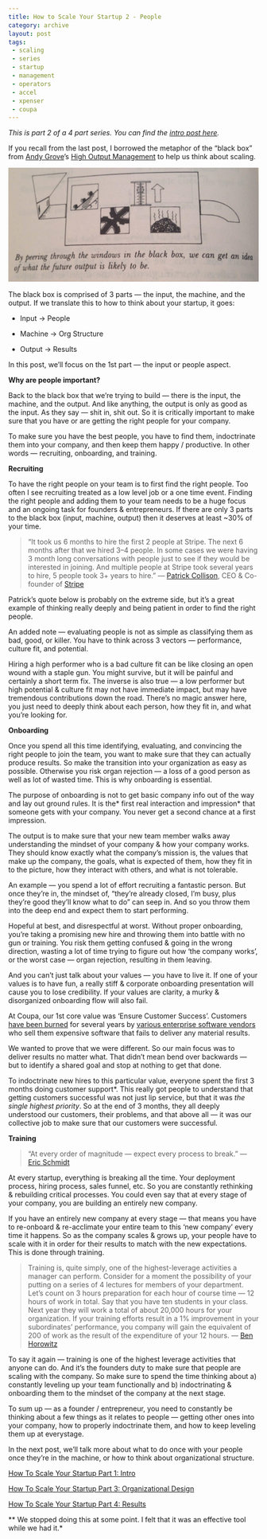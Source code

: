 ```yaml
---
title: How to Scale Your Startup 2 - People
category: archive
layout: post
tags: 
 - scaling
 - series
 - startup
 - management
 - operators
 - accel
 - xpenser
 - coupa
---
```


*This is part 2 of a 4 part series. You can find the [intro post here](/2016/08/30/scaling-startup-intro/).*

If you recall from the last post, I borrowed the metaphor of the “black box” from [Andy Grove](https://en.wikipedia.org/wiki/Andrew_Grove)’s [High Output Management](https://www.amazon.com/High-Output-Management-Andrew-Grove/dp/0679762884) to help us think about scaling.

![homblackbox](/images/homblackbox.png)

The black box is comprised of 3 parts — the input, the machine, and the output. If we translate this to how to think about your startup, it goes:

* Input → People

* Machine → Org Structure

* Output → Results

In this post, we’ll focus on the 1st part — the input or people aspect.

**Why are people important?**

Back to the black box that we’re trying to build — there is the input, the machine, and the output. And like anything, the output is only as good as the input. As they say — shit in, shit out. So it is critically important to make sure that you have or are getting the right people for your company.

To make sure you have the best people, you have to find them, indoctrinate them into your company, and then keep them happy / productive. In other words — recruiting, onboarding, and training.

**Recruiting**

To have the right people on your team is to first find the right people. Too often I see recruiting treated as a low level job or a one time event. Finding the right people and adding them to your team needs to be a huge focus and an ongoing task for founders & entrepreneurs. If there are only 3 parts to the black box (input, machine, output) then it deserves at least ~30% of your time.
> “It took us 6 months to hire the first 2 people at Stripe. The next 6 months after that we hired 3–4 people.
> In some cases we were having 3 month long conversations with people just to see if they would be interested in joining. And multiple people at Stripe took several years to hire, 5 people took 3+ years to hire.”
> — [Patrick Collison](https://twitter.com/patrickc), CEO & Co-founder of [Stripe](https://stripe.com/)

Patrick’s quote below is probably on the extreme side, but it’s a great example of thinking really deeply and being patient in order to find the right people.

An added note — evaluating people is not as simple as classifying them as bad, good, or killer. You have to think across 3 vectors — performance, culture fit, and potential.

Hiring a high performer who is a bad culture fit can be like closing an open wound with a staple gun. You might survive, but it will be painful and certainly a short term fix. The inverse is also true — a low performer but high potential & culture fit may not have immediate impact, but may have tremendous contributions down the road. There’s no magic answer here, you just need to deeply think about each person, how they fit in, and what you’re looking for.

**Onboarding**

Once you spend all this time identifying, evaluating, and convincing the right people to join the team, you want to make sure that they can actually produce results. So make the transition into your organization as easy as possible. Otherwise you risk organ rejection — a loss of a good person as well as lot of wasted time. This is why onboarding is essential.

The purpose of onboarding is not to get basic company info out of the way and lay out ground rules. It is the* first real interaction and impression* that someone gets with your company. You never get a second chance at a first impression.

The output is to make sure that your new team member walks away understanding the mindset of your company & how your company works. They should know exactly what the company’s mission is, the values that make up the company, the goals, what is expected of them, how they fit in to the picture, how they interact with others, and what is not tolerable.

An example — you spend a lot of effort recruiting a fantastic person. But once they’re in, the mindset of, “they’re already closed, I’m busy, plus they’re good they’ll know what to do” can seep in. And so you throw them into the deep end and expect them to start performing.

Hopeful at best, and disrespectful at worst. Without proper onboarding, you’re taking a promising new hire and throwing them into battle with no gun or training. You risk them getting confused & going in the wrong direction, wasting a lot of time trying to figure out how ‘the company works’, or the worst case — organ rejection, resulting in them leaving.

And you can’t just talk about your values — you have to live it. If one of your values is to have fun, a really stiff & corporate onboarding presentation will cause you to lose credibility. If your values are clarity, a murky & disorganized onboarding flow will also fail.

At Coupa, our 1st core value was ‘Ensure Customer Success’. Customers [have been burned](http://www.computerworld.com/article/2511633/it-careers/biggest-erp-failures-of-2010.html) for several years by [various enterprise software vendors](http://www.cio.com/article/2429865/enterprise-resource-planning/10-famous-erp-disasters--dustups-and-disappointments.html) who sell them expensive software that fails to deliver any material results.

We wanted to prove that we were different. So our main focus was to deliver results no matter what. That didn’t mean bend over backwards — but to identify a shared goal and stop at nothing to get that done.

To indoctrinate new hires to this particular value, everyone spent the first 3 months doing customer support*. This really got people to understand that getting customers successful was not just lip service, but that it was *the single highest priority*. So at the end of 3 months, they all deeply understood our customers, their problems, and that above all — it was our collective job to make sure that our customers were successful.

**Training**
> “At every order of magnitude — expect every process to break.” — [Eric Schmidt](https://medium.com/cs183c-blitzscaling-class-collection/scaling-google-and-yahoo-with-marissa-mayer-class-17-notes-of-stanford-university-s-cs183c-c788ef1d4ddc#.9ya2v53g1)

At every startup, everything is breaking all the time. Your deployment process, hiring process, sales funnel, etc. So you are constantly rethinking & rebuilding critical processes. You could even say that at every stage of your company, you are building an entirely new company.

If you have an entirely new company at every stage — that means you have to re-onboard & re-acclimate your entire team to this ‘new company’ every time it happens. So as the company scales & grows up, your people have to scale with it in order for their results to match with the new expectations. This is done through training.
> Training is, quite simply, one of the highest-leverage activities a manager can perform.
> Consider for a moment the possibility of your putting on a series of 4 lectures for members of your department. Let’s count on 3 hours preparation for each hour of course time — 12 hours of work in total.
> Say that you have ten students in your class. Next year they will work a total of about 20,000 hours for your organization. If your training efforts result in a 1% improvement in your subordinates’ performance, you company will gain the equivalent of 200 of work as the result of the expenditure of your 12 hours.
> — [Ben Horowitz](https://twitter.com/bhorowitz)

To say it again — training is one of the highest leverage activities that anyone can do. And it’s the founders duty to make sure that people are scaling with the company. So make sure to spend the time thinking about a) constantly leveling up your team functionally and b) indoctrinating & onboarding them to the mindset of the company at the next stage.

To sum up — as a founder / entrepreneur, you need to constantly be thinking about a few things as it relates to people — getting other ones into your company, how to properly indoctrinate them, and how to keep leveling them up at everystage.

In the next post, we’ll talk more about what to do once with your people once they’re in the machine, or how to think about organizational structure.

[How To Scale Your Startup Part 1: Intro](/2016/08/30/scaling-startup-intro/)

[How To Scale Your Startup Part 3: Organizational Design](/2016/11/02/scaling-startup-3-org-structure/)

[How To Scale Your Startup Part 4: Results](/2016/11/22/scaling-startup-4-results/)

** We stopped doing this at some point. I felt that it was an effective tool while we had it.*
